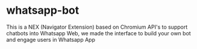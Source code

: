 # whatsapp-bot
This is a NEX (Navigator Extension) based on Chromium API's to support chatbots into Whatsapp Web, we made the interface to build your own bot and engage users in Whatsapp App
